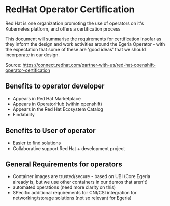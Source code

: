 # RedHat Operator Certification

Red Hat is one organization promoting the use of operators on it's Kubernetes 
platform, and offers a certification process

This document will summarise the requirements for certification insofar as they
inform the design and work activities around the Egeria Operator - with the expectation 
that some of these are 'good ideas' that we should incorporate in our design.

Source: https://connect.redhat.com/partner-with-us/red-hat-openshift-operator-certification

## Benefits to operator developer

* Appears in Red Hat Marketplace
* Appears in OperatorHub (within openshift)
* Appears in the Red Hat Ecosystem Catalog
* Findability

## Benefits to User of operator

* Easier to find solutions
* Collaborative support Red Hat + development project

## General Requirements for operators

* Container images are trusted/secure - based on UBI 
  (Core Egeria already is, but we use other containers in our demos that aren't)
* automated operations (need more clarity on this)
* SPecific additional requirements for CNI/CSI integration for networking/storage solutions (not so relevant for Egeria)

